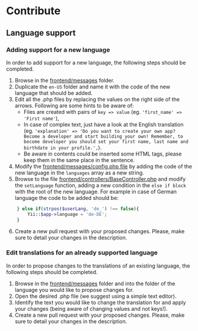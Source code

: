 # Contribute

## Language support

### Adding support for a new language

In order to add support for a new language, the following steps should be completed.

1. Browse in the [frontend/messages](frontend/messages) folder.
2. Duplicate the `en-US` folder and name it with the code of the new language that should be added.
3. Edit all the .php files by replacing the values on the right side of the arrows. Following are some hints to be aware of:
    * Files are created with pairs of `key => value` (eg. `'first_name' => 'First name'`),
    * In case of complex text, just have a look at the English translation (eg. `'explanation' => 'Do you want to create your own app? Become a developer and start building your own! Remember, to become developer you should set your first name, last name and birthdate in your profile.',`).
    * Be aware in contents could be inserted some HTML tags, please keep them in the same place in the sentence.
4. Modify the [frontend/messages/config.php file](frontend/messages/config.php) by adding the code of the new language in the `languages` array as a new string.
5. Browse to the file [frontend/controllers/BaseController.php](frontend/controllers/BaseController.php) and modify the `setLanguage` function, adding a new condition in the `else if block` with the root of the new language. For example in case of German language the code to be added should be:

```php
    } else if(strpos($userLang, 'de_') !== false){
        Yii::$app->language = 'de-DE';
    }
```

6. Create a new pull request with your proposed changes. Please, make sure to detail your changes in the description.


### Edit translations for an already supported language

In order to propose changes to the translations of an existing language, the following steps should be completed.

1. Browse in the [frontend/messages](frontend/messages) folder and into the folder of the language you would like to propose changes for.
2. Open the desired .php file (we suggest using a simple text editor).
3. Identify the text you would like to change the translation for and apply your changes (being aware of changing values and not keys!).
4. Create a new pull request with your proposed changes. Please, make sure to detail your changes in the description.
